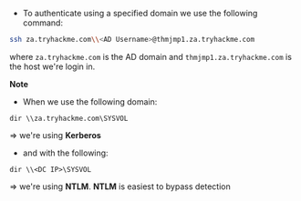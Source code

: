 - To authenticate using a specified domain we use the following command:
```Bash
ssh za.tryhackme.com\\<AD Username>@thmjmp1.za.tryhackme.com
```
where `za.tryhackme.com` is the AD domain and `thmjmp1.za.tryhackme.com` is the host we're login in.

**Note**
- When we use the following domain:
```
dir \\za.tryhackme.com\SYSVOL
```
=> we're using **Kerberos**
- and with the following:
```
dir \\<DC IP>\SYSVOL
```
=> we're using **NTLM**. **NTLM** is easiest to bypass detection

